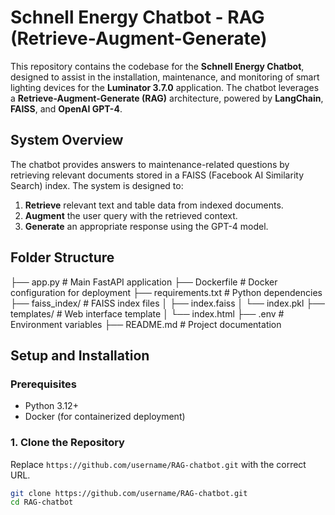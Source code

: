 # **Schnell Energy Chatbot - RAG (Retrieve-Augment-Generate)**

This repository contains the codebase for the **Schnell Energy Chatbot**, designed to assist in the installation, maintenance, and monitoring of smart lighting devices for the **Luminator 3.7.0** application. The chatbot leverages a **Retrieve-Augment-Generate (RAG)** architecture, powered by **LangChain**, **FAISS**, and **OpenAI GPT-4**.

## **System Overview**
The chatbot provides answers to maintenance-related questions by retrieving relevant documents stored in a FAISS (Facebook AI Similarity Search) index. The system is designed to:

1. **Retrieve** relevant text and table data from indexed documents.  
2. **Augment** the user query with the retrieved context.  
3. **Generate** an appropriate response using the GPT-4 model.

## **Folder Structure**

├── app.py # Main FastAPI application ├── Dockerfile # Docker configuration for deployment ├── requirements.txt # Python dependencies ├── faiss_index/ # FAISS index files │ ├── index.faiss │ └── index.pkl ├── templates/ # Web interface template │ └── index.html ├── .env # Environment variables ├── README.md # Project documentation


## **Setup and Installation**

### **Prerequisites**
- Python 3.12+
- Docker (for containerized deployment)

### **1. Clone the Repository**  
Replace `https://github.com/username/RAG-chatbot.git` with the correct URL.

```bash
git clone https://github.com/username/RAG-chatbot.git
cd RAG-chatbot

